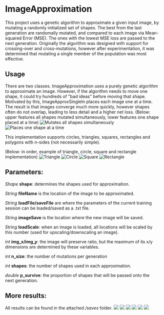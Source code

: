 # ImageApproximation

This project uses a genetic algorithm to approximate a given input image, by mutating a randomly initialized set of shapes. The best from the last generation are randomally mutated, and compared to each image via Mean-squared Error (MSE). The ones with the lowest MSE loss are passed to the next generation. Originally the algorithm was designed with support for crossing-over and cross-mutations, however after experimentation, it was determined that mutating a single member of the population was most effective.

## Usage

There are two classes. ImageApproximation uses a purely genetic algorithm to approximate an image. However, if the algorithm needs to move one shape, it could try hundreds of "bad ideas" before moving that shape. Motivated by this, ImageApproxSingleIn places each image one at a time. The result is that images converge much more quickly, however shapes often do not overlap, leading to less detail and a higher net loss. 
(Below: upper features all shapes mutated simultaneously, lower features one shape placed at a time)
![Mutates all shapes simultaneously](/saves/glacier1.png)
![Places one shape at a time](/saves/glacier2.png)


This implementation supports circles, triangles, squares, rectangles and polygons with n-sides (not necessarily simple). 

(Below: in order, example of triangle, circle, square and rectangle implementation)
![Triangle](/saves/cokehd.png)
![Circle](/saves/cokecirclehd.png)
![Square](/saves/cokesquare.png)
![Rectangle](/saves/cokerect.png)

## Parameters: 
*Shape* **shape**: determines the shapes used for approximation.

*String* **fileName** is the location of the image to be approximated. 

*String* **loadFile/saveFile** are where the parameters of the current training session can be loaded/saved as a .txt file.

*String* **imageSave** is the location where the new image will be saved.

*String* **loadScale**: when an image is loaded, all locations will be scaled by this number (used for upscaling/downscaling an image).

*int* **img_x/img_y**: the image will preserve ratio, but the maximum of its x/y dimensions are determined by these variables.

*int* **n_size**: the number of mutations per generation

*int* **shapes**: the number of shapes used in each approximation.

*double* **p_survive**: the proportion of shapes that will be passed onto the next generation.

## More results:
All results can be found in the attached */saves* folder.
![](/saves/walrus.png)
![](/saves/starry_night.png)
![](/saves/saturn2.png)
![](/saves/cactus.png)
![](/saves/bonzaicircle.png)
![](/saves/earthcircle.png)
